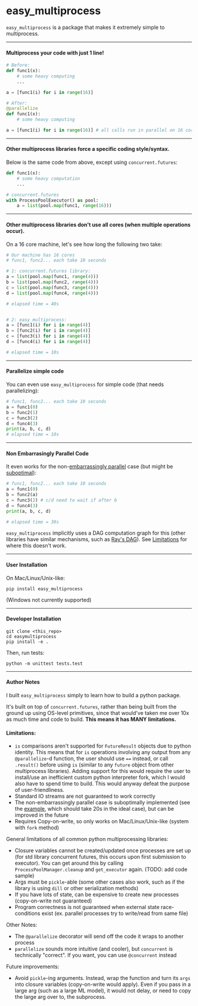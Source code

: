 # easy_multiprocess
```easy_multiprocess``` is a package that makes it extremely simple to multiprocess.
___
#### Multiprocess your code with just 1 line!

```python
# Before:
def func1(x):
	# some heavy computing
    ...

a = [func1(i) for i in range(16)]

# After:
@parallelize
def func1(x):
	# some heavy computing

a = [func1(i) for i in range(16)] # all calls run in parallel on 16 cores
```
---
#### Other multiprocess libraries force a specific coding style/syntax.
 Below is the same code from above, except using `concurrent.futures`:

```python
def func1(x):
	# some heavy computation
    ...

# concurrent.futures
with ProcessPoolExecutor() as pool:
	a = list(pool.map(func1, range(16)))
```
---
#### Other multiprocess libraries don't use all cores (when multiple operations occur). 

On a 16 core machine, let's see how long the following two take:

```python
# Our machine has 16 cores
# func1, func2... each take 10 seconds

# 1: concurrent.futures library:
a = list(pool.map(func1, range(4)))
b = list(pool.map(func2, range(4)))
c = list(pool.map(func3, range(4)))
d = list(pool.map(func4, range(4)))

# elapsed time = 40s


# 2: easy_multiprocess:
a = [func1(i) for i in range(4)]
b = [func2(i) for i in range(4)]
c = [func3(i) for i in range(4)]
d = [func4(i) for i in range(4)]

# elapsed time = 10s
```
---
#### Parallelize simple code
You can even use ```easy_multiprocess``` for simple code (that needs parallelizing):
```python
# func1, func2... each take 10 seconds
a = func1(0)
b = func2(1)
c = func3(2)
d = func4(3)
print(a, b, c, d)
# elapsed time = 10s
```
---
#### Non Embarrasingly Parallel Code
It even works for the non-[embarrassingly parallel](https://en.wikipedia.org/wiki/Embarrassingly_parallel) case (but might be [suboptimal](#limitations)):

```python
# func1, func2... each take 10 seconds
a = func1(0)
b = func2(a)
c = func3(2) # c/d need to wait if after b
d = func4(3)
print(a, b, c, d)

# elapsed time = 30s
```
`easy_multiprocess` implicitly uses a DAG computation graph for this (other libraries have similar mechanisms, such as [Ray's DAG](https://docs.ray.io/en/latest/ray-core/ray-dag.html)). See [Limitations](#limitations) for where this doesn't work.

---
#### User Installation
On Mac/Linux/Unix-like:
```
pip install easy_multiprocess
```
(Windows not currently supported)

---
#### Developer Installation
```
git clone <this_repo>
cd easymultiprocess
pip install -e .
```
Then, run tests:
```
python -m unittest tests.test
```
---
#### Author Notes
I built ```easy_multiprocess``` simply to learn how to build a python package. 

It's built on top of ```concurrent.futures```, rather than being built from the ground up using OS-level primitives, since that would've taken me over 10x as much time and code to build. **This means it has MANY limitations.**

#### Limitations:
- ```is``` comparisons aren't supported for ```FutureResult``` objects due to python identity. This means that for ```is``` operations involving any output from any ```@parallelize```-d function, the user should use ```==``` instead, or call ```.result()``` before using ```is``` (similar to any ```future``` object from other multiprocess libraries). Adding support for this would require the user to install/use an inefficient custom python interpreter fork, which I would also have to spend time to build. This would anyway defeat the purpose of user-friendliness.
- Standard IO streams are not guaranteed to work correctly
- The non-embarrassingly parallel case is suboptimally implemented (see the [example](#non-embarrasingly-parallel-code), which should take 20s in the ideal case), but can be improved in the future
- Requires Copy-on-write, so only works on Mac/Linux/Unix-like (system with `fork` method)

General limitations of all common python multiprocessing libraries:
- Closure variables cannot be created/updated once processes are set up (for std library concurrent futures, this occurs upon first submission to executor). You can get around this by calling ```ProcessPoolManager.cleanup``` and ```get_executor``` again. (TODO: add code sample)
- Args must be ```pickle```-able (some other cases also work, such as if the library is using ```dill``` or other serialization methods)
- If you have lots of state, can be expensive to create new processes (copy-on-write not guaranteed)
- Program correctness is not guaranteed when external state race-conditions exist (ex. parallel processes try to write/read from same file)

Other Notes:
- The ```@parallelize``` decorator will send off the code it wraps to another process
- ```parallelize``` sounds more intuitive (and cooler), but ```concurrent``` is technically "correct". If you want, you can use ```@concurrent``` instead

Future improvements:
- Avoid `pickle`-ing arguments. Instead, wrap the function and turn its `args` into closure variables (copy-on-write would apply). Even if you pass in a large arg (such as a large ML model), it would not delay, or need to copy the large arg over to, the subprocess.
